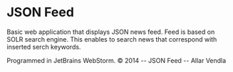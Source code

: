 # JSON Feed
Basic web application that displays JSON news feed.
Feed is based on SOLR search engine. This enables to search news that correspond with inserted serch keywords.

Programmed in JetBrains WebStorm.
© 2014 -- JSON Feed -- Allar Vendla
